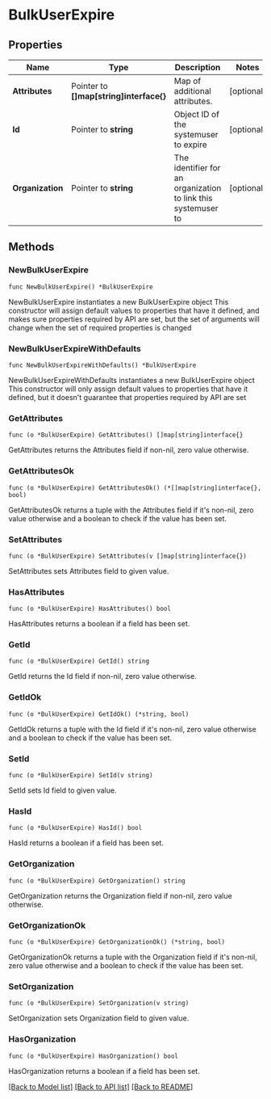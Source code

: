 # BulkUserExpire

## Properties

Name | Type | Description | Notes
------------ | ------------- | ------------- | -------------
**Attributes** | Pointer to **[]map[string]interface{}** | Map of additional attributes. | [optional] 
**Id** | Pointer to **string** | Object ID of the systemuser to expire | [optional] 
**Organization** | Pointer to **string** | The identifier for an organization to link this systemuser to | [optional] 

## Methods

### NewBulkUserExpire

`func NewBulkUserExpire() *BulkUserExpire`

NewBulkUserExpire instantiates a new BulkUserExpire object
This constructor will assign default values to properties that have it defined,
and makes sure properties required by API are set, but the set of arguments
will change when the set of required properties is changed

### NewBulkUserExpireWithDefaults

`func NewBulkUserExpireWithDefaults() *BulkUserExpire`

NewBulkUserExpireWithDefaults instantiates a new BulkUserExpire object
This constructor will only assign default values to properties that have it defined,
but it doesn't guarantee that properties required by API are set

### GetAttributes

`func (o *BulkUserExpire) GetAttributes() []map[string]interface{}`

GetAttributes returns the Attributes field if non-nil, zero value otherwise.

### GetAttributesOk

`func (o *BulkUserExpire) GetAttributesOk() (*[]map[string]interface{}, bool)`

GetAttributesOk returns a tuple with the Attributes field if it's non-nil, zero value otherwise
and a boolean to check if the value has been set.

### SetAttributes

`func (o *BulkUserExpire) SetAttributes(v []map[string]interface{})`

SetAttributes sets Attributes field to given value.

### HasAttributes

`func (o *BulkUserExpire) HasAttributes() bool`

HasAttributes returns a boolean if a field has been set.

### GetId

`func (o *BulkUserExpire) GetId() string`

GetId returns the Id field if non-nil, zero value otherwise.

### GetIdOk

`func (o *BulkUserExpire) GetIdOk() (*string, bool)`

GetIdOk returns a tuple with the Id field if it's non-nil, zero value otherwise
and a boolean to check if the value has been set.

### SetId

`func (o *BulkUserExpire) SetId(v string)`

SetId sets Id field to given value.

### HasId

`func (o *BulkUserExpire) HasId() bool`

HasId returns a boolean if a field has been set.

### GetOrganization

`func (o *BulkUserExpire) GetOrganization() string`

GetOrganization returns the Organization field if non-nil, zero value otherwise.

### GetOrganizationOk

`func (o *BulkUserExpire) GetOrganizationOk() (*string, bool)`

GetOrganizationOk returns a tuple with the Organization field if it's non-nil, zero value otherwise
and a boolean to check if the value has been set.

### SetOrganization

`func (o *BulkUserExpire) SetOrganization(v string)`

SetOrganization sets Organization field to given value.

### HasOrganization

`func (o *BulkUserExpire) HasOrganization() bool`

HasOrganization returns a boolean if a field has been set.


[[Back to Model list]](../README.md#documentation-for-models) [[Back to API list]](../README.md#documentation-for-api-endpoints) [[Back to README]](../README.md)



